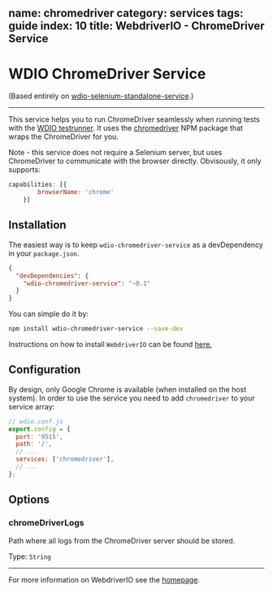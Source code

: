 name: chromedriver
category: services
tags: guide
index: 10
title: WebdriverIO - ChromeDriver Service
---

WDIO ChromeDriver Service
================================

(Based entirely on [wdio-selenium-standalone-service](https://github.com/webdriverio/wdio-selenium-standalone-service).)

----

This service helps you to run ChromeDriver seamlessly when running tests with the [WDIO testrunner](http://webdriver.io/guide/testrunner/gettingstarted.html). It uses the [chromedriver](https://www.npmjs.com/package/chromedriver) NPM package that wraps the ChromeDriver for you.

Note - this service does not require a Selenium server, but uses ChromeDriver to communicate with the browser directly.
Obvisously, it only supports:

```js
capabilities: [{
        browserName: 'chrome'
    }]
```

## Installation

The easiest way is to keep `wdio-chromedriver-service` as a devDependency in your `package.json`.

```json
{
  "devDependencies": {
    "wdio-chromedriver-service": "~0.1"
  }
}
```

You can simple do it by:

```bash
npm install wdio-chromedriver-service --save-dev
```

Instructions on how to install `WebdriverIO` can be found [here.](http://webdriver.io/guide/getstarted/install.html)

## Configuration

By design, only Google Chrome is available (when installed on the host system). In order to use the service you need to add `chromedriver` to your service array:

```js
// wdio.conf.js
export.config = {
  port: '9515',
  path: '/',
  // ...
  services: ['chromedriver'],
  // ...
};
```

## Options

### chromeDriverLogs
Path where all logs from the ChromeDriver server should be stored.

Type: `String`

----

For more information on WebdriverIO see the [homepage](http://webdriver.io).
